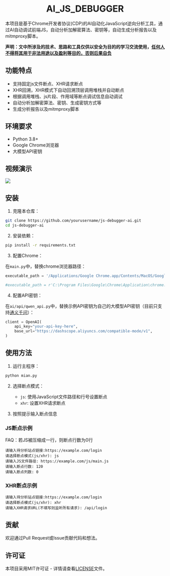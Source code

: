 # <h1 align="center">AI_JS_DEBUGGER</h1>

本项目是基于Chrome开发者协议(CDP)的AI自动化JavaScript逆向分析工具，通过AI自动调试前端JS，自动分析加解密算法、密钥等，自动生成分析报告以及mitmproxy脚本。

**声明：文中所涉及的技术、思路和工具仅供以安全为目的的学习交流使用，<u>任何人不得将其用于非法用途以及盈利等目的，否则后果自负</u>** 

## 功能特点

- 支持固定js文件断点、XHR请求断点
- XHR回溯，XHR模式下自动回溯顶层调用堆栈并自动断点
- 根据调用堆栈、js片段、作用域等断点调试信息自动调试
- 自动分析加解密算法、密钥、生成密钥方式等
- 生成分析报告以及mitmproxy脚本

## 环境要求

- Python 3.8+
- Google Chrome浏览器
- 大模型API密钥

## 视频演示

[![](https://i.postimg.cc/0ycFpTyJ/i-Shot-2025-03-18-11-41-01.png)](https://www.bilibili.com/video/BV1kPXGYVEkj)

## 安装

1. 克隆本仓库：

```bash
git clone https://github.com/yourusername/js-debugger-ai.git
cd js-debugger-ai
```

2. 安装依赖：

```bash
pip install -r requirements.txt
```

3. 配置Chrome：

在`main.py`中，替换chrome浏览器路径：
```Python
executable_path = '/Applications/Google Chrome.app/Contents/MacOS/Google Chrome'

#executable_path = r'C:\Program Files\Google\Chrome\Application\chrome.exe'
```

4. 配置API密钥：

在`ai/api/qwen_api.py`中，替换示例API密钥为自己的大模型API密钥（目前只支持[通义千问](https://bailian.console.aliyun.com/#/home)）：

```python
client = OpenAI(
    api_key="your-api-key-here",
    base_url="https://dashscope.aliyuncs.com/compatible-mode/v1",
)
```

## 使用方法

1. 运行主程序：

```bash
python mian.py
```

2. 选择断点模式：
   - `js`: 使用JavaScript文件路径和行号设置断点
   - `xhr`: 设置XHR请求断点

2. 按照提示输入断点信息

### JS断点示例

FAQ：若JS被压缩成一行，则断点行数为0行
```
请输入待分析站点链接:https://example.com/login
请选择断点模式(js/xhr): js
请输入JS文件路径: https://example.com/js/main.js
请输入断点行数: 120
请输入断点列数: 0
```

### XHR断点示例

```
请输入待分析站点链接:https://example.com/login
请选择断点模式(js/xhr): xhr
请输入XHR请求URL(不填写则监听所有请求): /api/login
```

## 贡献

欢迎通过Pull Request或Issue贡献代码和想法。

## 许可证

本项目采用MIT许可证 - 详情请查看[LICENSE](LICENSE)文件。 
